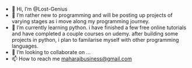 - 👋 Hi, I’m @Lost-Genius
- 👀 I’m rather new to programming and will be posting up projects of varying stages as i move along my programming journey.
- 🌱 I’m currently learning python. i have finished a few free online tutorials and have completed a couple courses on udemy. after building some projects in python, 
      i plan to familarise myself with other programming languages.
- 💞️ I’m looking to collaborate on ...
- 📫 How to reach me maharajbusiness@gmail.com

<!---
Lost-Genius/Lost-Genius is a ✨ special ✨ repository because its `README.md` (this file) appears on your GitHub profile.
You can click the Preview link to take a look at your changes.
--->
